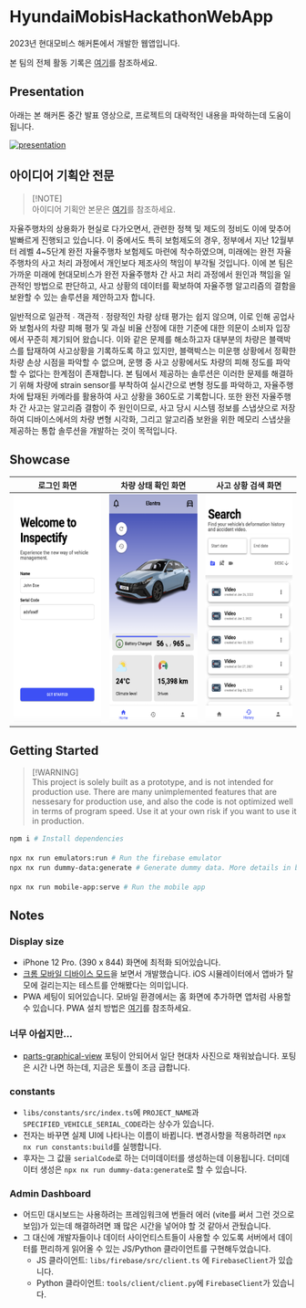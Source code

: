 # HyundaiMobisHackathonWebApp

2023년 현대모비스 해커톤에서 개발한 웹앱입니다.

본 팀의 전체 활동 기록은 [여기](https://tidal-star-7e8.notion.site/1950db1c342b48d2b2c73cafc643ec16?pvs=4)를 참조하세요.

## Presentation

아래는 본 해커톤 중간 발표 영상으로, 프로젝트의 대략적인 내용을 파악하는데 도움이 됩니다.

[![presentation](https://img.youtube.com/vi/CbKnctSjMjM/0.jpg)](https://www.youtube.com/watch?v=CbKnctSjMjM)

## 아이디어 기획안 전문

> [!NOTE]\
> 아이디어 기획안 본문은 [여기](https://docs.google.com/document/d/1Z-Hhk-sO52H874Xqhh9mCVpcY0QspD_g/edit?usp=sharing&ouid=104524476247909893342&rtpof=true&sd=true)를 참조하세요.

자율주행차의 상용화가 현실로 다가오면서, 관련한 정책 및 제도의 정비도 이에 맞추어 발빠르게 진행되고 있습니다. 이 중에서도 특히 보험제도의 경우, 정부에서 지난 12월부터 레벨 4~5단계 완전 자율주행차 보험제도 마련에 착수하였으며, 미래에는 완전 자율주행차의 사고 처리 과정에서 개인보다 제조사의 책임이 부각될 것입니다. 이에 본 팀은 가까운 미래에 현대모비스가 완전 자율주행차 간 사고 처리 과정에서 원인과 책임을 일관적인 방법으로 판단하고, 사고 상황의 데이터를 확보하여 자율주행 알고리즘의 결함을 보완할 수 있는 솔루션을 제안하고자 합니다.

일반적으로 일관적 ∙ 객관적 ∙ 정량적인 차량 상태 평가는 쉽지 않으며, 이로 인해 공업사와 보험사의 차량 피해 평가 및 과실 비율 산정에 대한 기준에 대한 의문이 소비자 입장에서 꾸준히 제기되어 왔습니다. 이와 같은 문제를 해소하고자 대부분의 차량은 블랙박스를 탑재하여 사고상황을 기록하도록 하고 있지만, 블랙박스는 미운행 상황에서 정확한 차량 손상 시점을 파악할 수 없으며, 운행 중 사고 상황에서도 차량의 피해 정도를 파악할 수 없다는 한계점이 존재합니다. 본 팀에서 제공하는 솔루션은 이러한 문제를 해결하기 위해 차량에 strain sensor를 부착하여 실시간으로 변형 정도를 파악하고, 자율주행차에 탑재된 카메라를 활용하여 사고 상황을 360도로 기록합니다. 또한 완전 자율주행차 간 사고는 알고리즘 결함이 주 원인이므로, 사고 당시 시스템 정보를 스냅샷으로 저장하여 디바이스에서의 차량 변형 시각화, 그리고 알고리즘 보완을 위한 메모리 스냅샷을 제공하는 통합 솔루션을 개발하는 것이 목적입니다.

## Showcase

로그인 화면 | 차량 상태 확인 화면 | 사고 상황 검색 화면
--- | --- | ---
<img src="./examples/login-page.png" height="400"> | <img src="./examples/main-page.png" height="400"> | <img src="./examples/search-page.png" height="400">

## Getting Started

> [!WARNING]\
> This project is solely built as a prototype, and is not intended for production use.
> There are many unimplemented features that are nessesary for production use,
> and also the code is not optimized well in terms of program speed.
> Use it at your own risk if you want to use it in production.

```bash
npm i # Install dependencies

npx nx run emulators:run # Run the firebase emulator
npx nx run dummy-data:generate # Generate dummy data. More details in below.

npx nx run mobile-app:serve # Run the mobile app
```

## Notes

### Display size

- iPhone 12 Pro. (390 x 844) 화면에 최적화 되어있습니다.
- [크롬 모바일 디바이스 모드](https://www.browserstack.com/guide/view-mobile-version-of-website-on-chrome)을 보면서 개발했습니다. iOS 시뮬레이터에서 앱바가 탈모에 걸리는지는 테스트를 안해봤다는 의미입니다.
- PWA 세팅이 되어있습니다. 모바일 환경에서는 홈 화면에 추가하면 앱처럼 사용할 수 있습니다. PWA 설치 방법은 [여기](https://www.cdc.gov/niosh/mining/content/hearingloss/installPWA.html)를 참조하세요.

### 너무 아쉽지만...

- [parts-graphical-view](https://github.com/junwha0511/parts-graphical-view) 포팅이 안되어서 일단 현대차 사진으로 채워놨습니다. 포팅은 시간 나면 하는데, 지금은 토플이 조금 급합니다.

### constants

- `libs/constants/src/index.ts`에 `PROJECT_NAME`과 `SPECIFIED_VEHICLE_SERIAL_CODE`라는 상수가 있습니다. 
- 전자는 바꾸면 실제 UI에 나타나는 이름이 바뀝니다. 변경사항을 적용하려면 `npx nx run constants:build`를 실행합니다.
- 후자는 그 값을 `serialCode`로 하는 더미데이터를 생성하는데 이용됩니다. 더미데이터 생성은 `npx nx run dummy-data:generate`로 할 수 있습니다.

### Admin Dashboard

- 어드민 대시보드는 사용하려는 프레임워크에 번들러 에러 (vite를 써서 그런 것으로 보임)가 있는데 해결하려면 꽤 많은 시간을 넣어야 할 것 같아서 관뒀습니다.
- 그 대신에 개발자들이나 데이터 사이언티스트들이 사용할 수 있도록 서버에서 데이터를 편리하게 읽어올 수 있는 JS/Python 클라이언트를 구현해두었습니다.
  - JS 클라이언트: `libs/firebase/src/client.ts` 에 `FirebaseClient`가 있습니다.
  - Python 클라이언트: `tools/client/client.py`에 `FirebaseClient`가 있습니다.
